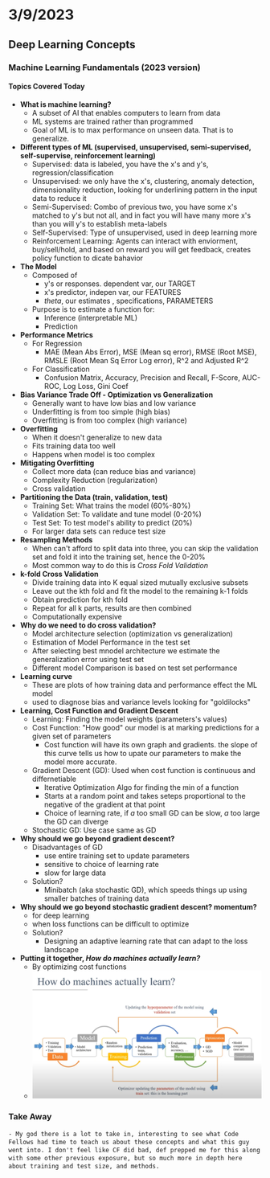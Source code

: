 # 3/9/2023

## Deep Learning Concepts

### Machine Learning Fundamentals (2023 version)

#### Topics Covered Today

- **What is machine learning?**
    - A subset of AI that enables computers to learn from data
    - ML systems are trained rather than programmed
    - Goal of ML is to max performance on unseen data. That is to generalize.
- **Different types of ML (supervised, unsupervised, semi-supervised, self-supervise, reinforcement learning)**
    - Supervised: data is labeled, you have the x's and y's, regression/classification
    - Unsupervised: we only have the x's, clustering, anomaly detection, dimensionality reduction, looking for underlining pattern in the input data to reduce it
    - Semi-Supervised: Combo of previous two, you have some x's matched to y's but not all, and in fact you will have many more x's than you will y's to establish meta-labels
    - Self-Supervised: Type of unsupervised, used in deep learning more
    - Reinforcement Learning: Agents can interact with enviorment, buy/sell/hold, and based on reward you will get feedback, creates policy function to dicate bahavior
- **The Model**
    - Composed of
        - y's or responses. dependent var, our TARGET
        - x's predictor, indepen var, our FEATURES
        - _theta_, our estimates , specifications, PARAMETERS
    - Purpose is to estimate a function for:
        - Inference (interpretable ML)
        - Prediction
- **Performance Metrics**
    - For Regression
        - MAE (Mean Abs Error), MSE (Mean sq error), RMSE (Root MSE), RMSLE (Root Mean Sq Error Log error), R^2 and Adjusted R^2
    - For Classification
        - Confusion Matrix, Accuracy, Precision and Recall, F-Score, AUC-ROC, Log Loss, Gini Coef
- **Bias Variance Trade Off - Optimization vs Generalization**
    - Generally want to have low bias and low variance
    - Underfitting is from too simple (high bias)
    - Overfitting is from too complex (high variance)
- **Overfitting**
    - When it doesn't generalize to new data
    - Fits training data too well
    - Happens when model is too complex
- **Mitigating Overfitting**
    - Collect more data (can reduce bias and variance)
    - Complexity Reduction (regularization)
    - Cross validation
- **Partitioning the Data (train, validation, test)**
    - Training Set: What trains the model (60%-80%)
    - Validation Set: To validate and tune model (0-20%)
    - Test Set: To test model's ability to predict (20%)
    - For larger data sets can reduce test size
- **Resampling Methods**
    - When can't afford to split data into three, you can skip the validation set and fold it into the training set, hence the 0-20% 
    - Most common way to do this is _Cross Fold Validation_
- **k-fold Cross Validation**
    - Divide training data into K equal sized mutually exclusive subsets
    - Leave out the kth fold and fit the model to the remaining k-1 folds
    - Obtain prediction for kth fold
    - Repeat for all k parts, results are then combined
    - Computationally expensive
- **Why do we need to do cross validation?**
    - Model architecture selection (optimization vs generalization)
    - Estimation of Model Performance in the test set
    - After selecting best mnodel architecture we estimate the generalization error using test set
    - Different model Comparison is based on test set performance
- **Learning curve**
    - These are plots of how training data and performance effect the ML model
    - used to diagnose bias and variance levels looking for "goldilocks"
- **Learning, Cost Function and Gradient Descent**
    - Learning: Finding the model weights (parameters's values)
    - Cost Function: "How good" our model is at marking predictions for a given set of parameters
        - Cost function will have its own graph and gradients. the slope of this curve tells us how to upate our parameters to make the model more accurate.
    - Gradient Descent (GD): Used when cost function is continuous and differnetiable
        - Iterative Optimization Algo for finding the min of a function
        - Starts at a random point and takes seteps proportional to the negative of the gradient at that point
        - Choice of learning rate, if _a_ too small GD can be slow, _a_ too large the GD can diverge
    - Stochastic GD: Use case same as GD
- **Why should we go beyond gradient descent?**
    - Disadvantages of GD
        - use entire training set to update parameters
        - sensitive to choice of learning rate
        - slow for large data
    - Solution?
        - Minibatch (aka stochastic GD), which speeds things up using smaller batches of training data
- **Why should we go beyond stochastic gradient descent? momentum?**
    - for deep learning
    - when loss functions can be difficult to optimize
    - Solution?
        - Designing an adaptive learning rate that can adapt to the loss landscape
- **Putting it together, _How do machines actually learn?_**
    - By optimizing cost functions
    - ![machine leaning diagram](../learning_log/assets/Screenshot%202023-03-09%20142913.png)
  
### Take Away
    - My god there is a lot to take in, interesting to see what Code Fellows had time to teach us about these concepts and what this guy went into. I don't feel like CF did bad, def prepped me for this along with some other previous exposure, but so much more in depth here about training and test size, and methods. 